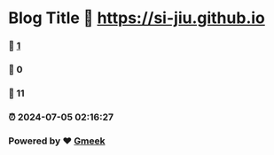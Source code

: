 # Blog Title :link: https://si-jiu.github.io 
### :page_facing_up: [1](https://si-jiu.github.io/tag.html) 
### :speech_balloon: 0 
### :hibiscus: 11 
### :alarm_clock: 2024-07-05 02:16:27 
### Powered by :heart: [Gmeek](https://github.com/Meekdai/Gmeek)
